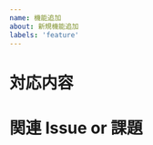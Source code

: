 ```yaml
---
name: 機能追加
about: 新規機能追加
labels: 'feature'
---
```


# 対応内容

<!-- 必ずIssueを紐付けてください -->

# 関連 Issue or 課題
